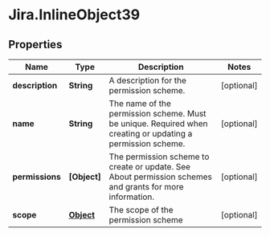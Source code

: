 # Jira.InlineObject39

## Properties

Name | Type | Description | Notes
------------ | ------------- | ------------- | -------------
**description** | **String** | A description for the permission scheme. | [optional] 
**name** | **String** | The name of the permission scheme. Must be unique. Required when creating or updating a permission scheme. | [optional] 
**permissions** | **[Object]** | The permission scheme to create or update. See About permission schemes and grants for more information. | [optional] 
**scope** | [**Object**](.md) | The scope of the permission scheme | [optional] 



